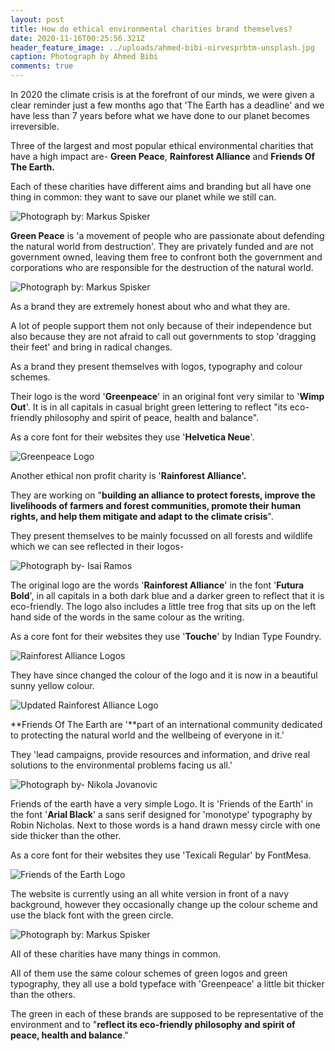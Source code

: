 ```yaml
---
layout: post
title: How do ethical environmental charities brand themselves?
date: 2020-11-16T00:25:56.321Z
header_feature_image: ../uploads/ahmed-bibi-oirvesprbtm-unsplash.jpg
caption: Photograph by Ahmed Bibi
comments: true
---
```

In 2020 the climate crisis is at the forefront of our minds, we were given a clear reminder just a few months ago that 'The Earth has a deadline' and we have less than 7 years before what we have done to our planet becomes irreversible. 

Three of the largest and most popular ethical environmental charities that have a high impact are- **Green Peace**, **Rainforest Alliance** and **Friends Of The Earth.**

Each of these charities have different aims and branding but all have one thing in common: they want to save our planet while we still can.

![Photograph by: Markus Spisker](../uploads/markus-spiske-r1bs0pzlr1m-unsplash.jpg)

**Green Peace** is 'a movement of people who are passionate about defending the natural world from destruction'. They are privately funded and are not government owned, leaving them free to confront both the government and corporations who are responsible for the destruction of the natural world. 

![Photograph by: Markus Spisker](../uploads/markus-spiske-dkgjswobgpy-unsplash.jpg)

As a brand they are extremely honest about who and what they are. 

A lot of people support them not only because of their independence but also because they are not afraid to call out governments to stop 'dragging their feet' and bring in radical changes. 

As a brand they present themselves with logos, typography and colour schemes. 

Their logo is the word '**Greenpeace**' in an original font very similar to '**Wimp Out**'. It is in all capitals in casual bright green lettering to reflect "its eco-friendly philosophy and spirit of peace, health and balance".

As a core font for their websites they use '**Helvetica Neue**'.

![Greenpeace Logo](../uploads/greenpeacelogo.png)

Another ethical non profit charity is '**Rainforest Alliance'.** 

They are working on "**building an alliance to protect forests, improve the livelihoods of farmers and forest communities, promote their human rights, and help them mitigate and adapt to the climate crisis**".

They present themselves to be mainly focussed on all forests and wildlife which we can see reflected in their logos- 

![Photograph by- Isai Ramos](../uploads/isai-ramos-2woicgqv_u4-unsplash.jpg)

The original logo are the words '**Rainforest Alliance**' in the font '**Futura Bold**', in all capitals in a both dark blue and a darker green to reflect that it is eco-friendly. The logo also includes a little tree frog that sits up on the left hand side of the words in the same colour as the writing. 

As a core font for their websites they use '**Touche**' by Indian Type Foundry.

![Rainforest Alliance Logos](../uploads/rainforest-alliance-logo_and_seal.png)

They have since changed the colour of the logo and it is now in a beautiful sunny yellow colour. 

![Updated Rainforest Alliance Logo](../uploads/yellow.png)

**Friends Of The Earth are '**part of an international community dedicated to protecting the natural world and the wellbeing of everyone in it.'

They 'lead campaigns, provide resources and information, and drive real solutions to the environmental problems facing us all.'

![Photograph by- Nikola Jovanovic](../uploads/nikola-jovanovic-obok3f8buky-unsplash.jpg)

Friends of the earth have a very simple Logo. It is 'Friends of the Earth' in the font '**Arial Black**' a sans serif designed for 'monotype' typography by Robin Nicholas. Next to those words is a hand drawn messy circle with one side thicker than the other. 

As a core font for their websites they use 'Texicali Regular' by FontMesa.

![Friends of the Earth Logo](../uploads/friendsoftheearth.png)

The website is currently using an all white version in front of a navy background, however they occasionally change up the colour scheme and use the black font with the green circle. 

![Photograph by: Markus Spisker](../uploads/markus-spiske-5sh24a7m0bu-unsplash.jpg)

All of these charities have many things in common. 

All of them use the same colour schemes of green logos and green typography, they all use a bold typeface with 'Greenpeace' a little bit thicker than the others. 

The green in each of these brands are supposed to be representative of the environment and to "**reflect its eco-friendly philosophy and spirit of peace, health and balance**."